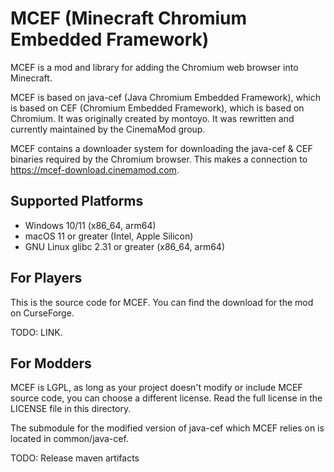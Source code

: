 # MCEF (Minecraft Chromium Embedded Framework)
MCEF is a mod and library for adding the Chromium web browser into Minecraft.

MCEF is based on java-cef (Java Chromium Embedded Framework), which is based on CEF (Chromium Embedded Framework), which is based on Chromium. It was originally created by montoyo. It was rewritten and currently maintained by the CinemaMod group.

MCEF contains a downloader system for downloading the java-cef & CEF binaries required by the Chromium browser. This makes a connection to https://mcef-download.cinemamod.com.

## Supported Platforms
- Windows 10/11 (x86_64, arm64)
- macOS 11 or greater (Intel, Apple Silicon)
- GNU Linux glibc 2.31 or greater (x86_64, arm64)

## For Players
This is the source code for MCEF. You can find the download for the mod on CurseForge.

TODO: LINK.

## For Modders
MCEF is LGPL, as long as your project doesn't modify or include MCEF source code, you can choose a different license. Read the full license in the LICENSE file in this directory.

The submodule for the modified version of java-cef which MCEF relies on is located in common/java-cef.

TODO: Release maven artifacts
